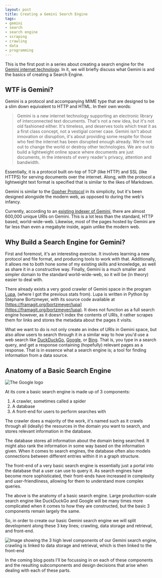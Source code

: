 ```yaml
---
layout: post
title: Creating a Gemini Search Engine
tags:
- gemini
- search
- search engine
- scraping
- crawling
- data
- programming
---
```


This is the first post in a series about creating a search engine for the
[Gemini internet technology](https://geminiprotocol.net/). In it, we will
briefly discuss what Gemini is and the basics of creating a Search Engine.

## WTF is Gemini?

Gemini is a protocol and accompanying MIME type that are designed to be a slim
down equivalent to HTTP and HTML. In their own words:

> Gemini is a new internet technology supporting an electronic library of
> interconnected text documents. That's not a new idea, but it's not old
> fashioned either. It's timeless, and deserves tools which treat it as a first
> class concept, not a vestigial corner case. Gemini isn't about innovation or
> disruption, it's about providing some respite for those who feel the internet
> has been disrupted enough already. We're not out to change the world or
> destroy other technologies. We are out to build a lightweight online space
> where documents are just documents, in the interests of every reader's
> privacy, attention and bandwidth.

Essentially, it is a protocol built on-top of TCP (like HTTP) and SSL (like
HTTPS) for serving documents over the internet. Along, with the protocol a
lightweight text format is specified that is similar to the likes of Markdown.

Gemini is similar to the [Gopher
Protocol](https://en.wikipedia.org/wiki/Gopher_(protocol)) in its simplicity,
but it's been designed alongside the modern web, as opposed to during the web's
infancy.

Currently, according to an
[existing indexer of Gemini](https://portal.mozz.us/gemini/gemini.bortzmeyer.org/software/lupa/stats.gmi),
there are almost 600,000 unique URIs on Gemini. This is a lot less than the
standard, HTTP based, world-wide-web. Likewise, most of the pages hosted by
Gemini are far less than even a megabyte inside, again unlike the modern web.

## Why Build a Search Engine for Gemini?

First and foremost, it's an interesting exercise. It involves learning a new
protocol and file format, and producing tools to work with that. Additionally,
it allows me to both hone some of my existing skills and knowledge, as well as
share it in a constructive way. Finally, Gemini is a much smaller and simpler
domain to the standard world-wide-web, so it will be (in theory) easier to deal
with.

There already exists a very good crawler of Gemini space in the program
[Lupa](https://portal.mozz.us/gemini/gemini.bortzmeyer.org/software/lupa/),
(where I got the previous stats from). Lupa is written in Python by Stéphane
Bortzmeyer, with its source code available at
[https://framagit.org/bortzmeyer/lupa](https://framagit.org/bortzmeyer/lupa).
It does not function as a full search engine however, as it doesn't index the
contents of URIs, it rather scrapes them for links and stores the metadata
about the pages it visits.

What we want to do is not only create an index of URIs in Gemini space, but
also allow users to search through it in a similar way to how you'd use a web
search like [DuckDuckGo](https://duckduckgo.com/),
[Google](https://www.google.com/), or [Bing](https://www.bing.com/). That is,
you type in a search query, and get a response containing (hopefully) relevant
pages as a response. That is in essence what a search engine is; a tool for
finding information from a data source.

## Anatomy of a Basic Search Engine

<img 
    title='Google is the most widely used search engine in the world.'
    alt='The Google logo'
    src='{{ "assets/gemini-search/Google_2015_logo.svg" | absolute_url }}'
    class='blog-image'
/>

At its core a basic search engine is made up of 3 components:

1. A crawler, sometimes called a spider
2. A database
3. A front-end for users to perform searches with

The crawler does a majority of the work, it's named such as it crawls through
all (ideally) the resources in the domain you want to search, and stores
relevant information in the database.

The database stores all information about the domain being searched. It might
also rank the information in some way based on the information given. When it
comes to search engines, the database often also models connections between
different entries within it in a graph structure.

The front-end of a very basic search engine is essentially just a portal into
the database that a user can use to query it. As search engines have become
more sophisticated, their front-ends have increased in complexity and
user-friendliness, allowing for them to understand more complex queries.

The above is the anatomy of a basic search engine. Large production-scale
search engine like DuckDuckGo and Google will be many times more complicated
when it comes to how they are constructed, but the basic 3 components remain
largely the same.

So, in order to create our basic Gemini search engine we will split development
along these 3 key lines; crawling, data storage and retrieval, and front-end.

<img 
    title='The 3 high level components of our Gemini search engine'
    alt='Image showing the 3 high level components of our Gemini search engine,
    crawling is linked to data storage and retrieval, which is then linked to
    the front-end'
    src='{{ "assets/gemini-search/high-level-1.svg" | absolute_url }}'
    class='blog-image'
/>

In the coming blog posts I'll be focussing in on each of these components and
the resulting subcomponents and design decisions that arise when dealing with
each of these parts.
